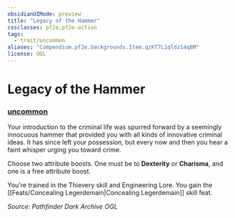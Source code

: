 ```yaml
---
obsidianUIMode: preview
title: "Legacy of the Hammer"
cssclasses: pf2e,pf2e-action
tags:
  - trait/uncommon
aliases: "Compendium.pf2e.backgrounds.Item.qzKT7L1qldz14q8M"
license: OGL
---
```

# Legacy of the Hammer

### [uncommon](uncommon "Uncommon Rarity Trait")






Your introduction to the criminal life was spurred forward by a seemingly innocuous hammer that provided you with all kinds of innovative criminal ideas. It has since left your possession, but every now and then you hear a faint whisper urging you toward crime.

Choose two attribute boosts. One must be to **Dexterity** or **Charisma**, and one is a free attribute boost.

You're trained in the Thievery skill and Engineering Lore. You gain the [[Feats/Concealing Legerdemain|Concealing Legerdemain]] skill feat.

*Source: Pathfinder Dark Archive*
*OGL*